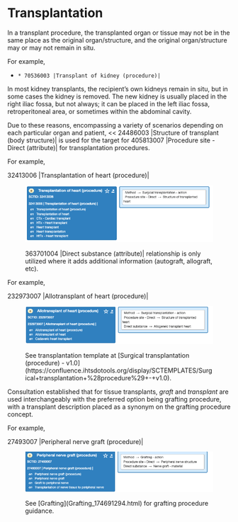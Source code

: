 # Transplantation

In a transplant procedure, the transplanted organ or tissue may not be in the same place as the original organ/structure, and the original organ/structure may or may not remain in situ.

For example,

  *     * 70536003 |Transplant of kidney (procedure)|

In most kidney transplants, the recipient’s own kidneys remain in situ, but in some cases the kidney is removed. The new kidney is usually placed in the right iliac fossa, but not always; it can be placed in the left iliac fossa, retroperitoneal area, or sometimes within the abdominal cavity.

Due to these reasons, encompassing a variety of scenarios depending on each particular organ and patient, << 24486003 |Structure of transplant (body structure)| is used for the target for 405813007 |Procedure site - Direct (attribute)| for transplantation procedures.

For example,

32413006 |Transplantation of heart (procedure)|

<figure><img src="images/265618728.png" alt="" title=""><figcaption><p>363701004 |Direct substance (attribute)| relationship is only utilized where it adds additional information (autograft, allograft, etc).</p></figcaption></figure>

For example,

232973007 |Allotransplant of heart (procedure)|

<figure><img src="images/265618725.png" alt="" title=""><figcaption><p>See transplantation template at [Surgical transplantation (procedure) - v1.0](https://confluence.ihtsdotools.org/display/SCTEMPLATES/Surgical+transplantation+%28procedure%29+-+v1.0).</p></figcaption></figure>

  

Consultation established that for tissue transplants, _graft_ and _transplant_ are used interchangeably with the preferred option being grafting procedure, with a transplant description placed as a synonym on the grafting procedure concept. 

For example,

27493007 |Peripheral nerve graft (procedure)|

<figure><img src="images/265618726.png" alt="" title=""><figcaption><p>See [Grafting](Grafting_174691294.html) for grafting procedure guidance.</p></figcaption></figure>

  

  

